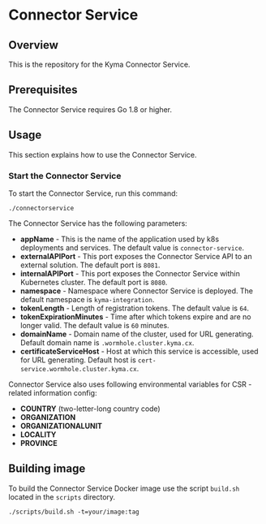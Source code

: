 # Connector Service

## Overview

This is the repository for the Kyma Connector Service.

## Prerequisites

The Connector Service requires Go 1.8 or higher.

## Usage

This section explains how to use the Connector Service.

### Start the Connector Service
To start the Connector Service, run this command:

```
./connectorservice
```

The Connector Service has the following parameters:
- **appName** - This is the name of the application used by k8s deployments and services. The default value is `connector-service`.
- **externalAPIPort** - This port exposes the Connector Service API to an external solution. The default port is `8081`.
- **internalAPIPort** - This port exposes the Connector Service within Kubernetes cluster. The default port is `8080`.
- **namespace** - Namespace where Connector Service is deployed. The default namespace is `kyma-integration`.
- **tokenLength** - Length of registration tokens. The default value is `64`.
- **tokenExpirationMinutes** - Time after which tokens expire and are no longer valid. The default value is `60` minutes.
- **domainName** - Domain name of the cluster, used for URL generating. Default domain name is `.wormhole.cluster.kyma.cx`.
- **certificateServiceHost** - Host at which this service is accessible, used for URL generating. Default host is `cert-service.wormhole.cluster.kyma.cx`.

Connector Service also uses following environmental variables for CSR - related information config:
- **COUNTRY** (two-letter-long country code)
- **ORGANIZATION**
- **ORGANIZATIONALUNIT**
- **LOCALITY**
- **PROVINCE**


## Building image
To build the Connector Service Docker image use the script `build.sh` located in the `scripts` directory.

```
./scripts/build.sh -t=your/image:tag
```
